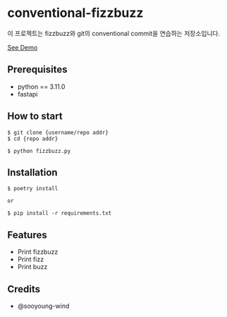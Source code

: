 # conventional-fizzbuzz
이 프로젝트는 fizzbuzz와 git의 conventional commit을 연습하는 저장소입니다.

[See Demo](https://www.google.com/)

## Prerequisites

- python == 3.11.0
- fastapi

## How to start

```shell
$ git clone {username/repo addr}
$ cd {repo addr}

$ python fizzbuzz.py
```

## Installation
```shell
$ poetry install

or

$ pip install -r requirements.txt
```

## Features

- Print fizzbuzz
- Print fizz
- Print buzz

## Credits

- @sooyoung-wind
